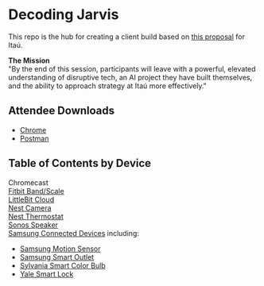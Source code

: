 # Decoding Jarvis
This repo is the hub for creating a client build based on [this proposal](https://docs.google.com/presentation/d/1i-W7ku5x-y3Ck8yJlZdvMJUU96WQ34Bt40LDqQVRf5Y/edit#slide=id.g24f9bda3d1_0_91) for Itaú.

**The Mission**  
"By the end of this session, participants will leave with a powerful, elevated understanding of disruptive tech, an AI project they have built themselves, and the ability to approach strategy at Itaú more effectively."

## Attendee Downloads
- [Chrome](https://www.google.com/chrome/)  
- [Postman](https://www.getpostman.com/apps)

## Table of Contents by Device
Chromecast  
[Fitbit Band/Scale](documentation/fitbit.md)  
[LittleBit Cloud](documentation/littlebits.md)  
[Nest Camera](documentation/nest.md)  
[Nest Thermostat](documentation/nest.md)  
[Sonos Speaker](documentation/sonos.md)  
[Samsung Connected Devices](documentation/samsung.md) including:
- [Samsung Motion Sensor](documentation/samsung.md)
- [Samsung Smart Outlet](documentation/samsung.md)   
- [Sylvania Smart Color Bulb](documentation/samsung.md)  
- [Yale Smart Lock](documentation/samsung.md)  
